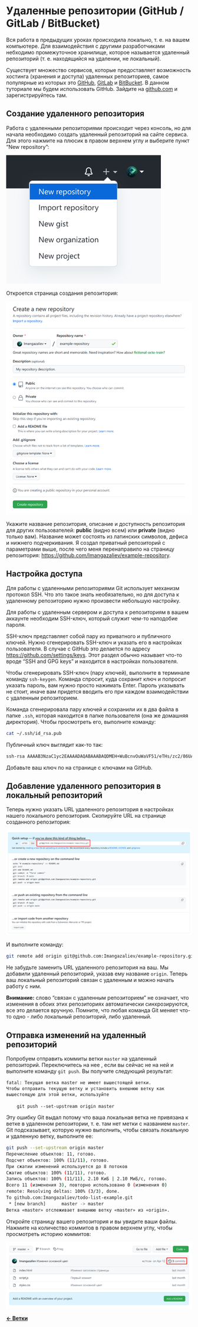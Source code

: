 # Удаленные репозитории (GitHub / GitLab / BitBucket)

Вся работа в предыдущих уроках происходила локально, т. е. на вашем компьютере. Для взаимодействия с другими разработчиками небходимо промежуточное хранилище, которое называется удаленный репозиторий (т. е. находящийся на удалении, не локальный).

Существует множество сервисов, которые предоставляет возможность хостинга (хранения и доступа) удаленных репозиториев, самое популярные из которых это [GitHub](https://github.com), [GitLab](https://gitlab.com) и [BitBucket](https://bitbucket.org). В данном туториале мы будем использовать GitHub. Зайдите на [github.com](http://github.com) и зарегистрируйтесь там.

## Создание удаленного репозитория

Работа с удаленными репозиториями происходит через консоль, но для начала необходимо создать удаленный репозиторий на сайте сервиса. Для этого нажмите на плюсик в правом верхнем углу и выберите пункт “New repository”:

![](images/github-new-repository.png)

Откроется страница создания репозитория:

![](images/github-create-repository-form.png)

Укажите название репозитория, описание и доступность репозитория для других пользователей: **public** (видно всем) или **private** (видно только вам). Название может состоять из латинских символов, дефиса и нижнего подчеркивания. Я создал приватный репозиторий с параметрами выше, после чего меня перенаправило на страницу репозитория: <https://github.com/Imangazaliev/example-repository>.

## Настройка доступа

Для работы с удаленными репозиториями Git использует механизм протокол SSH. Что это такое знать необязательно, но для доступа к удаленному репозиторию нужно произвести небольшую настройку.

Для работы с удаленным сервером и доступа к репозиториям в вашем аккаунте необходим SSH-ключ, который служит чем-то наподобие пароля.

SSH-ключ представляет собой пару из приватного и публичного ключей. Нужно сгенерировать SSH-ключ и указать его в настройках пользователя. В случае с GitHub это делается по адресу <https://github.com/settings/keys>. Этот раздел обычно называет что-то вроде “SSH and GPG keys” и находится в настройках пользователя.

Чтобы сгенерировать SSH-ключ (пару ключей), выполните в терминале команду `ssh-keygen`. Команда спросит, куда сохранит ключ и попросит указать пароль, вам нужно просто нажимать Enter. Пароль указывать не стоит, иначе вам придется вводить его при каждом взаимодействии с удаленным репозиторием.

Команда сгенерировала пару ключей и сохранили их в два файла в папке `.ssh`, которая находится в папке пользователя (она же домашняя директория). Чтобы просмотреть его, выполните команду:

```bash
cat ~/.ssh/id_rsa.pub
```

Публичный ключ выглядит как-то так:

```bash
ssh-rsa AAAAB3NzaC1yc2EAAAADAQABAAABAQDMEH+WuBcnvOuWaVF51/eTHs/zc2/86UAqrltXw84l/Y/vYio4RsKVXi+fpYKuyBc8+nlszonWixB1dh9yQJ3w9f+8QtbLYLE0vmfwUqnqsbsH+23DMbxOhgn9DvK00L9nlAvmHi7kR1usKpQAqx/4mBVv2hlmcryhy0+AAkWsmQd2alnr3bDACSlrdC3EQSg6tNzfU17FGPv+W40/b9D4QyIszX00Ame/EvodAwb9ZLfRDx8pL1HaOcqOn8fM4EwLuP1eUTRwdh4gTBc+sRthUPTNvx0HXBaMYUv6bwz0ZRtbKIkixqnxU93F2XgbU5xz593pA0lksbcPdtYgYpWL imangazaliev@imangazaliev
```

Добавьте ваш ключ по на странице с ключами на GitHub.

## Добавление удаленного репозитория в локальный репозиторий

Теперь нужно указать URL удаленного репозитория в настройках нашего локального репозитория. Скопируйте URL на странице созданного репозитория:

![](images/github-repository-url.png)

И выполните команду:

```bash
git remote add origin git@github.com:Imangazaliev/example-repository.git
```

Не забудьте заменить URL удаленного репозитория на ваш. Мы добавили удаленный репозиторий, указав ему название `origin`. Теперь ваш локальный репозиторий связан с удаленным и можно начать работу с ним.

**Внимание:** слово “связан с удаленным репозиторием” не означает, что изменения в обоих этих репозиториях автоматически синхрозируются, все это делается вручную. Помните, что любая команда Git меняет что-то одно - либо локальный репозиторий, либо удаленный.

## Отправка изменений на удаленный репозиторий

Попробуем отправить коммиты ветки `master` на удаленный репозиторий. Переключитесь на нее , если вы сейчас не на ней и выполните команду `git push`. Вы получите следующий результат:

```
fatal: Текущая ветка master не имеет вышестоящей ветки.
Чтобы отправить текущую ветку и установить внешнюю ветку как вышестоящую для этой ветки, используйте

    git push --set-upstream origin master
```

Эту ошибку Git выдал потому что ваша локальная ветка не привязана к ветке в удаленном репозитории, т. е. там нет метки с названием `master`. Git подсказывает, которую нужно выполнить, чтобы связать локальную и удаленную ветку, выполните ее:

```bash
git push --set-upstream origin master
Перечисление объектов: 11, готово.
Подсчет объектов: 100% (11/11), готово.
При сжатии изменений используется до 8 потоков
Сжатие объектов: 100% (11/11), готово.
Запись объектов: 100% (11/11), 2.10 КиБ | 2.10 МиБ/с, готово.
Всего 11 (изменения 3), повторно использовано 0 (изменения 0)
remote: Resolving deltas: 100% (3/3), done.
To github.com:Imangazaliev/todo-list-example.git
 * [new branch]      master -> master
Ветка «master» отслеживает внешнюю ветку «master» из «origin».
```

Откройте страницу вашего репозитория и вы увидите ваши файлы. Нажмите на количество коммитов в правом верхнем углу, чтобы просмотреть историю коммитов:

![](images/github-repository-with-commits.png)

**[← Ветки](branches.md)**
